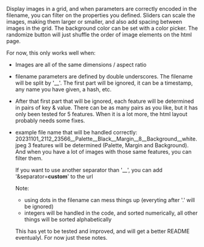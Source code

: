 Display images in a grid, and when parameters are correctly encoded in the filename, you can filter on the properties you defined.
Sliders can scale the images, making them larger or smaller, and also add spacing between images in the grid.
The background color can be set with a color picker.
The randomize button will just shuffle the order of image elements on the html page.


For now, this only works well when:
- Images are all of the same dimensions / aspect ratio
- filename parameters are defined by double underscores. The filename will be split by '__'. The first part will be ignored, it can be a timestamp, any name you have given, a hash, etc.
- After that first part that will be ignored, each feature will be determined in pairs of key & value. There can be as many pairs as you like, but it has only been tested for 5 features. When it is a lot more, the html layout probably needs some fixes.

- example file name that will be handled correctly:
20231101_2112_23566__Palette__Black__Margin__8__Background__white.jpeg
  3 features will be determined (Palette, Margin and Background).  And when you have a lot of images with those same features, you can filter them.

  If you want to use another separator than '__', you can add '&separator=__custom__' to the url


  Note:
  - using dots in the filename can mess things up (everyting after '.' will be ignored)
  - integers will be handled in the code, and sorted numerically, all other things will be sorted alphabetically
 
  This has yet to be tested and improved, and will get a better README eventualyl. For now just these notes.
